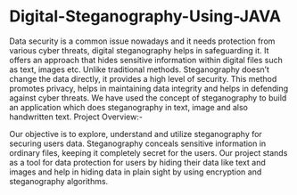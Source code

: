 # Digital-Steganography-Using-JAVA
Data security is a common issue nowadays and it needs protection from various cyber threats, digital steganography helps in safeguarding it. It offers an approach that hides sensitive information within digital files such as text, images etc. Unlike traditional methods. Steganography doesn’t change the data directly, it provides a high level of security. This method promotes privacy, helps in maintaining data integrity and helps in defending against cyber threats. We have used the concept of steganography to build an application which does steganography in text, image and also handwritten text. 
Project Overview:-

Our objective is to explore, understand and utilize steganography for securing users data. Steganography conceals sensitive information in ordinary files, keeping it completely secret for the users. Our project stands as a tool for data protection for users by hiding their data like text and images and help in hiding data in plain sight by using encryption and steganography algorithms.
